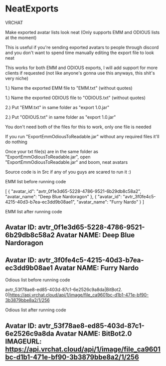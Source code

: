 # NeatExports

VRCHAT

Make exported avatar lists look neat (Only supports EMM and ODIOUS lists at the moment)

This is useful if you're sending exported avatars to people through discord and you don't want to spend time manually editing the export file to look neat

This works for both EMM and ODIOUS exports, I will add support for more clients if requested (not like anyone's gonna use this anyways, this shit's very niche)

1.) Name the exported EMM file to "EMM.txt" (without quotes)

1.) Name the exported ODIOUS file to "ODIOUS.txt" (without quotes)

2.) Put "EMM.txt" in same folder as "export 1.0.jar"

2.) Put "ODIOUS.txt" in same folder as "export 1.0.jar"

You don't need both of the files for this to work, only one file is needed

If you run "ExportEmmOdiousToReadable.jar" without any required files it'll do nothing

Once your txt file(s) are in the same folder as "ExportEmmOdiousToReadable.jar", open "ExportEmmOdiousToReadable.jar" and boom, neat avatars

Source code is in Src if any of you guys are scared to run it :)

EMM list before running code

[
	{
		"avatar_id": "avtr_0f1e3d65-5228-4786-9521-6b29db8c58a2",
		"avatar_name": "Deep Blue Nardoragon"
	},
	{
		"avatar_id": "avtr_3f0fe4c5-4215-40d3-b7ea-ec3dd9b08ae1",
		"avatar_name": "Furry Nardo"
	}
]

EMM list after running code

Avatar ID:
avtr_0f1e3d65-5228-4786-9521-6b29db8c58a2
Avatar NAME: Deep Blue Nardoragon
-----------------------------------------
Avatar ID:
avtr_3f0fe4c5-4215-40d3-b7ea-ec3dd9b08ae1
Avatar NAME: Furry Nardo
-----------------------------------------


Odious list before running code

avtr_53f78ae8-ed85-403d-87c1-6e2526c9a8da|BitBot2․0|https://api.vrchat.cloud/api/1/image/file_ca9601bc-d1b1-471e-bf90-3b3879bbe8a2/1/256

Odious list after running code

Avatar ID:
avtr_53f78ae8-ed85-403d-87c1-6e2526c9a8da
Avatar NAME: BitBot2․0
IMAGEURL: https://api.vrchat.cloud/api/1/image/file_ca9601bc-d1b1-471e-bf90-3b3879bbe8a2/1/256
----------------------------------------------------------------------------------------------
